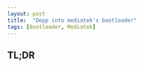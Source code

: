 ```yaml
---
layout: post
title:  "Depp into mediatek's bootloader"
tags: [Bootloader, Mediatek]
---
```


## TL;DR
